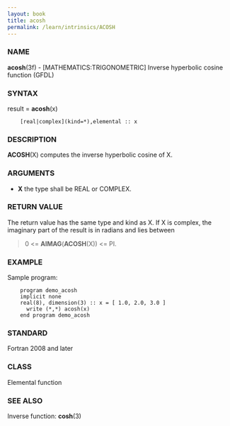 ```yaml
---
layout: book
title: acosh
permalink: /learn/intrinsics/ACOSH
---
```

### NAME

**acosh**(3f) - \[MATHEMATICS:TRIGONOMETRIC\] Inverse hyperbolic cosine function
(GFDL)

### SYNTAX

result = **acosh**(x)

```
    [real|complex](kind=*),elemental :: x
```

### DESCRIPTION

**ACOSH**(X) computes the inverse hyperbolic cosine of X.

### ARGUMENTS

  - **X**
    the type shall be REAL or COMPLEX.

### RETURN VALUE

The return value has the same type and kind as X. If X is complex, the
imaginary part of the result is in radians and lies between

> 0 \<= **AIMAG**(**ACOSH**(X)) \<= PI.

### EXAMPLE

Sample program:

```
    program demo_acosh
    implicit none
    real(8), dimension(3) :: x = [ 1.0, 2.0, 3.0 ]
      write (*,*) acosh(x)
    end program demo_acosh
```

### STANDARD

Fortran 2008 and later

### CLASS

Elemental function

### SEE ALSO

Inverse function: **cosh**(3)
